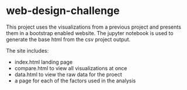 # web-design-challenge

This project uses the visualizations from a previous project and presents them in a bootstrap enabled website. 
The jupyter notebook is used to generate the base html from the csv project output. 

The site includes: 
- index.html landing page
- compare.html to view all visualizations at once
- data.html to view the raw data for the proect
- a page for each of the factors used in the analysis
